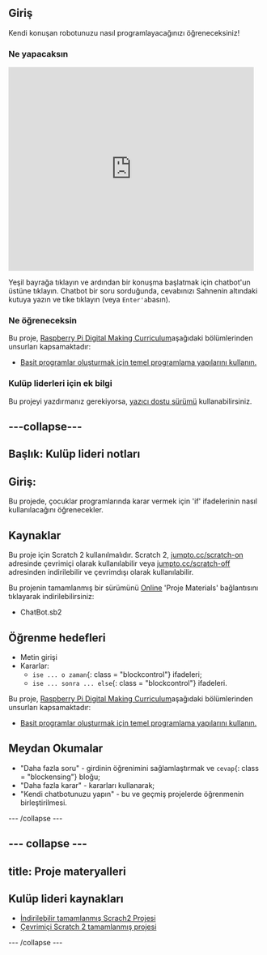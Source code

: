 ## Giriş

Kendi konuşan robotunuzu nasıl programlayacağınızı öğreneceksiniz!

### Ne yapacaksın

<div class="scratch-preview">
  <iframe allowtransparency="true" width="485" height="402" src="https://scratch.mit.edu/projects/embed/26762091/?autostart=false" frameborder="0"></iframe>
</div>

Yeşil bayrağa tıklayın ve ardından bir konuşma başlatmak için chatbot'un üstüne tıklayın. Chatbot bir soru sorduğunda, cevabınızı Sahnenin altındaki kutuya yazın ve tike tıklayın (veya `Enter'a`basın).

### Ne öğreneceksin

Bu proje, [Raspberry Pi Digital Making Curriculum](http://rpf.io/curriculum)aşağıdaki bölümlerinden unsurları kapsamaktadır:

+ [Basit programlar oluşturmak için temel programlama yapılarını kullanın.](https://www.raspberrypi.org/curriculum/programming/creator)

### Kulüp liderleri için ek bilgi

Bu projeyi yazdırmanız gerekiyorsa, [yazıcı dostu sürümü](https://projects.raspberrypi.org/en/projects/chatbot/print) kullanabilirsiniz.

## \---collapse\---

## Başlık: Kulüp lideri notları

## Giriş:

Bu projede, çocuklar programlarında karar vermek için 'if' ifadelerinin nasıl kullanılacağını öğrenecekler.

## Kaynaklar

Bu proje için Scratch 2 kullanılmalıdır. Scratch 2, [jumpto.cc/scratch-on](http://jumpto.cc/scratch-on) adresinde çevrimiçi olarak kullanılabilir veya [jumpto.cc/scratch-off](http://jumpto.cc/scratch-off) adresinden indirilebilir ve çevrimdışı olarak kullanılabilir.

Bu projenin tamamlanmış bir sürümünü [Online](http://scratch.mit.edu/projects/26762091/#editor) 'Proje Materials' bağlantısını tıklayarak indirilebilirsiniz:

+ ChatBot.sb2

## Öğrenme hedefleri

+ Metin girişi
+ Kararlar: 
    + `ise ... o zaman`{: class = "blockcontrol"} ifadeleri;
    + `ise ... sonra ... else`{: class = "blockcontrol"} ifadeleri.

Bu proje, [Raspberry Pi Digital Making Curriculum](http://rpf.io/curriculum)aşağıdaki bölümlerinden unsurları kapsamaktadır:

+ [Basit programlar oluşturmak için temel programlama yapılarını kullanın.](https://www.raspberrypi.org/curriculum/programming/creator)

## Meydan Okumalar

+ "Daha fazla soru" - girdinin öğrenimini sağlamlaştırmak ve `cevap`{: class = "blockensing"} bloğu;
+ "Daha fazla karar" - kararları kullanarak;
+ "Kendi chatbotunuzu yapın" - bu ve geçmiş projelerde öğrenmenin birleştirilmesi.

\--- /collapse \---

## \--- collapse \---

## title: Proje materyalleri

## Kulüp lideri kaynakları

+ [İndirilebilir tamamlanmış Scrach2 Projesi](resources/ChatBot.sb2)
+ [Çevrimiçi Scratch 2 tamamlanmış projesi](http://scratch.mit.edu/projects/26762091/#editor)

\--- /collapse \---